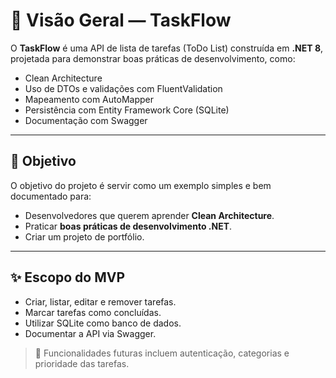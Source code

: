 # 📖 Visão Geral — TaskFlow

O **TaskFlow** é uma API de lista de tarefas (ToDo List) construída em **.NET 8**, projetada para demonstrar boas práticas de desenvolvimento, como:

- Clean Architecture
- Uso de DTOs e validações com FluentValidation
- Mapeamento com AutoMapper
- Persistência com Entity Framework Core (SQLite)
- Documentação com Swagger

---

## 🎯 Objetivo

O objetivo do projeto é servir como um exemplo simples e bem documentado para:

- Desenvolvedores que querem aprender **Clean Architecture**.
- Praticar **boas práticas de desenvolvimento .NET**.
- Criar um projeto de portfólio.

---

## ✨ Escopo do MVP

- Criar, listar, editar e remover tarefas.
- Marcar tarefas como concluídas.
- Utilizar SQLite como banco de dados.
- Documentar a API via Swagger.

> 🔮 Funcionalidades futuras incluem autenticação, categorias e prioridade das tarefas.
